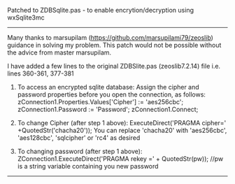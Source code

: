 Patched to ZDBSqlite.pas - to enable encrytion/decryption using wxSqlite3mc
******************************************************************************

Many thanks to marsupilam (https://github.com/marsupilami79/zeoslib) guidance in solving my problem. This patch would not 
be possible without the advice from master marsupilam.

I have added a few lines to the original ZDBSlite.pas (zeoslib7.2.14) file i.e. lines 360-361, 377-381

1. To access an encrypted sqlite database:
   Assign the cipher and password properties before you open the connection, as follows:
      zConnection1.Properties.Values['Cipher'] := 'aes256cbc';  
      zConnection1.Password := 'Password';
      zConnection1.Connect;
      
  
2. To change Cipher (after step 1 above):
     ExecuteDirect('PRAGMA cipher=' +QuotedStr('chacha20'));
   You can replace 'chacha20' with 'aes256cbc', 'aes128cbc', 'sqlcipher' or 'rc4' as desired
  
  
3. To changing password (after step 1 above):
      ZConnection1.ExecuteDirect('PRAGMA rekey =' + QuotedStr(pw)); //pw is a string variable containing you new password    
     
           

***********************************************************************************
